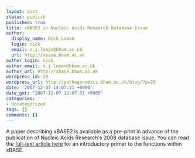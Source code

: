 ```yaml
---
layout: post
status: publish
published: true
title: xBASE2 in Nucleic Acids Research Database Issue
author:
  display_name: Nick Loman
  login: nick
  email: n.j.loman@bham.ac.uk
  url: http://xbase.bham.ac.uk
author_login: nick
author_email: n.j.loman@bham.ac.uk
author_url: http://xbase.bham.ac.uk
wordpress_id: 20
wordpress_url: http://pathogenomics.bham.ac.uk/blog/?p=20
date: '2007-12-07 14:07:31 +0000'
date_gmt: '2007-12-07 13:07:31 +0000'
categories:
- Uncategorized
tags: []
comments: []
---
```

<p>A paper describing xBASE2 is available as a pre-print in advance of the publication of Nucleic Acids Research's 2008 database issue. You can read the <a href="http://nar.oxfordjournals.org/cgi/content/full/gkm928v1">full-text article here</a> for an introductory primer to the functions within xBASE.</p>
